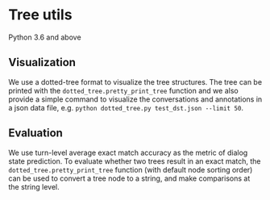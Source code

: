 # Tree utils

Python 3.6 and above

## Visualization
We use a dotted-tree format to visualize the tree structures. The tree can be printed with the `dotted_tree.pretty_print_tree` function and we also provide a simple command to visualize the conversations and annotations in a json data file, e.g. `python dotted_tree.py test_dst.json --limit 50`.

## Evaluation
We use turn-level average exact match accuracy as the metric of dialog state prediction. To evaluate whether two trees result in an exact match, the `dotted_tree.pretty_print_tree` function (with default node sorting order) can be used to convert a tree node to a string, and make comparisons at the string level.
